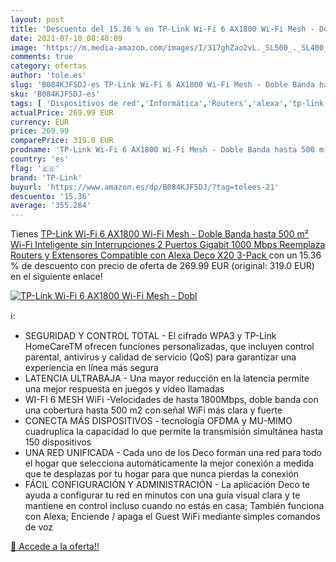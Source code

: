 ```yaml
---
layout: post
title: 'Descuento del 15.36 % en TP-Link Wi-Fi 6 AX1800 Wi-Fi Mesh - Dobl'
date: 2021-07-10 08:40:09
image: 'https://m.media-amazon.com/images/I/317ghZao2vL._SL500_._SL400_.jpg'
comments: true
category: ofertas
author: 'tole.es'
slug: 'B084KJF5DJ-es TP-Link Wi-Fi 6 AX1800 Wi-Fi Mesh - Doble Banda hasta 500...'
sku: 'B084KJF5DJ-es'
tags: [ 'Dispositivos de red','Informática','Routers','alexa','tp-link', ]
actualPrice: 269.99 EUR
currency: EUR
price: 269.99
comparePrice: 319.0 EUR
prodname: 'TP-Link Wi-Fi 6 AX1800 Wi-Fi Mesh - Doble Banda hasta 500 m²  Wi-Fi Inteligente sin Interrupciones  2 Puertos Gigabit 1000 Mbps  Reemplaza Routers y Extensores  Compatible con Alexa  Deco X20 3-Pack '
country: 'es'
flag: '🇪🇸'
brand: 'TP-Link'
buyurl: 'https://www.amazon.es/dp/B084KJF5DJ/?tag=tolees-21'
descuento: '15.36'
average: '355.284'
---
```


Tienes [TP-Link Wi-Fi 6 AX1800 Wi-Fi Mesh - Doble Banda hasta 500 m²  Wi-Fi Inteligente sin Interrupciones  2 Puertos Gigabit 1000 Mbps  Reemplaza Routers y Extensores  Compatible con Alexa  Deco X20 3-Pack ](https://www.amazon.es/dp/B084KJF5DJ/?tag=tolees-21) con un 15.36 % de descuento con precio de oferta de 269.99 EUR (original: 319.0 EUR) en el siguiente enlace!

[![TP-Link Wi-Fi 6 AX1800 Wi-Fi Mesh - Dobl](https://m.media-amazon.com/images/I/317ghZao2vL._SL500_._SL400_.jpg)](https://www.amazon.es/dp/B084KJF5DJ/?tag=tolees-21)

ℹ️:

- SEGURIDAD Y CONTROL TOTAL - El cifrado WPA3 y TP-Link HomeCareTM ofrecen funciones personalizadas, que incluyen control parental, antivirus y calidad de servicio (QoS) para garantizar una experiencia en línea más segura
- LATENCIA ULTRABAJA - Una mayor reducción en la latencia permite una mejor respuesta en juegos y video llamadas
- WI-FI 6 MESH WiFi -Velocidades de hasta 1800Mbps, doble banda con una cobertura hasta 500 m2 con señal WiFi más clara y fuerte
- CONECTA MÁS DISPOSITIVOS - tecnología OFDMA y MU-MIMO cuadruplica la capacidad lo que permite la transmisión simultánea hasta 150 dispositivos
- UNA RED UNIFICADA - Cada uno de los Deco forman una red para todo el hogar que selecciona automáticamente la mejor conexión a medida que te desplazas por tu hogar para que nunca pierdas la conexión
- FÁCIL CONFIGURACIÓN Y ADMINISTRACIÓN - La aplicación Deco te ayuda a configurar tu red en minutos con una guía visual clara y te mantiene en control incluso cuando no estás en casa; También funciona con Alexa; Enciende / apaga el Guest WiFi mediante simples comandos de voz

[🛒 Accede a la oferta!!](https://www.amazon.es/dp/B084KJF5DJ/?tag=tolees-21)
